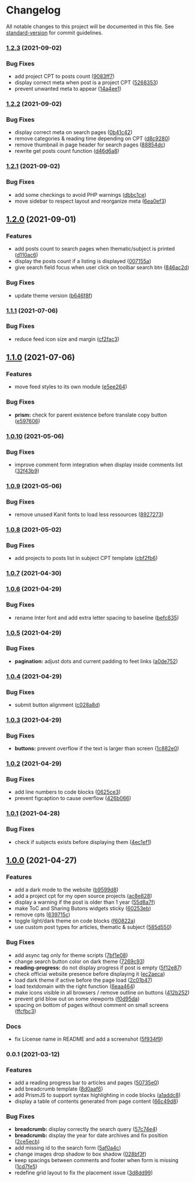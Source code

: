 # Changelog

All notable changes to this project will be documented in this file. See [standard-version](https://github.com/conventional-changelog/standard-version) for commit guidelines.

### [1.2.3](https://github.com/ArmandPhilippot/apcom/compare/v1.2.2...v1.2.3) (2021-09-02)

### Bug Fixes

-   add project CPT to posts count ([9083ff7](https://github.com/ArmandPhilippot/apcom/commit/9083ff70c698a3d202123a6f20b81aac3ae92826))
-   display correct meta when post is a project CPT ([5268353](https://github.com/ArmandPhilippot/apcom/commit/5268353877d71da2b517355a64a728facf3df789))
-   prevent unwanted meta to appear ([14a4ee1](https://github.com/ArmandPhilippot/apcom/commit/14a4ee13ef564db87ea605b14e7a49ce5d55b155))

### [1.2.2](https://github.com/ArmandPhilippot/apcom/compare/v1.2.1...v1.2.2) (2021-09-02)

### Bug Fixes

-   display correct meta on search pages ([0b41c42](https://github.com/ArmandPhilippot/apcom/commit/0b41c42c3d843731c10cd36fc79c9a3a4a2d8231))
-   remove categories & reading time depending on CPT ([d8c9280](https://github.com/ArmandPhilippot/apcom/commit/d8c9280fb40de9519f28648dcec63907bba58e8e))
-   remove thumbnail in page header for search pages ([88854dc](https://github.com/ArmandPhilippot/apcom/commit/88854dc87884be3b1354105a892daec12a89d55e))
-   rewrite get posts count function ([d46d6a8](https://github.com/ArmandPhilippot/apcom/commit/d46d6a838c14f791f456fd75058e78f072af7df4))

### [1.2.1](https://github.com/ArmandPhilippot/apcom/compare/v1.2.0...v1.2.1) (2021-09-02)

### Bug Fixes

-   add some checkings to avoid PHP warnings ([dbbc1ce](https://github.com/ArmandPhilippot/apcom/commit/dbbc1ce9c26abf99148da485c4e8d856e30e1733))
-   move sidebar to respect layout and reorganize meta ([6ea0ef3](https://github.com/ArmandPhilippot/apcom/commit/6ea0ef3fae755dc23f2e123ca606a8d7b8a1176a))

## [1.2.0](https://github.com/ArmandPhilippot/apcom/compare/v1.1.1...v1.2.0) (2021-09-01)

### Features

-   add posts count to search pages when thematic/subject is printed ([d110ac6](https://github.com/ArmandPhilippot/apcom/commit/d110ac6ffa957de29192340bd2a1c2b22af51339))
-   display the posts count if a listing is displayed ([007155a](https://github.com/ArmandPhilippot/apcom/commit/007155aa0e7e6159c0e2241b2fef7634bfda4dfd))
-   give search field focus when user click on toolbar search btn ([846ac2d](https://github.com/ArmandPhilippot/apcom/commit/846ac2ddc86c3d482f0dc956a852326f53c93fbc))

### Bug Fixes

-   update theme version ([b646f8f](https://github.com/ArmandPhilippot/apcom/commit/b646f8f3c651fe932a2476e851dab8b117f0bb90))

### [1.1.1](https://github.com/ArmandPhilippot/armandphilippot.com/compare/v1.1.0...v1.1.1) (2021-07-06)

### Bug Fixes

-   reduce feed icon size and margin ([cf2fac3](https://github.com/ArmandPhilippot/armandphilippot.com/commit/cf2fac3b4a5fce38afcda19857e19c9b2ac87158))

## [1.1.0](https://github.com/ArmandPhilippot/armandphilippot.com/compare/v1.0.10...v1.1.0) (2021-07-06)

### Features

-   move feed styles to its own module ([e5ee264](https://github.com/ArmandPhilippot/armandphilippot.com/commit/e5ee264297bb15dd87b7c5b8dd77e73aec4b3437))

### Bug Fixes

-   **prism:** check for parent existence before translate copy button ([e597606](https://github.com/ArmandPhilippot/armandphilippot.com/commit/e597606b57491f5e5d5268703476724c0017f1a7))

### [1.0.10](https://github.com/ArmandPhilippot/armandphilippot.com/compare/v1.0.9...v1.0.10) (2021-05-06)

### Bug Fixes

-   improve comment form integration when display inside comments list ([32f43b9](https://github.com/ArmandPhilippot/armandphilippot.com/commit/32f43b9549f17a216f6580b371ba36fb7145854b))

### [1.0.9](https://github.com/ArmandPhilippot/armandphilippot.com/compare/v1.0.8...v1.0.9) (2021-05-06)

### Bug Fixes

-   remove unused Kanit fonts to load less ressources ([8927273](https://github.com/ArmandPhilippot/armandphilippot.com/commit/8927273ef3a92944ca5994fa49c33d0f551ad593))

### [1.0.8](https://github.com/ArmandPhilippot/armandphilippot.com/compare/v1.0.7...v1.0.8) (2021-05-02)

### Bug Fixes

-   add projects to posts list in subject CPT template ([cbf2fb6](https://github.com/ArmandPhilippot/armandphilippot.com/commit/cbf2fb6e5b9dfbb402655759afb6d0a2f5ec37a2))

### [1.0.7](https://github.com/ArmandPhilippot/armandphilippot.com/compare/v1.0.6...v1.0.7) (2021-04-30)

### [1.0.6](https://github.com/ArmandPhilippot/armandphilippot.com/compare/v1.0.5...v1.0.6) (2021-04-29)

### Bug Fixes

-   rename Inter font and add extra letter spacing to baseline ([befc835](https://github.com/ArmandPhilippot/armandphilippot.com/commit/befc8359d5900f25012a08d59fb95b8d1f3353cd))

### [1.0.5](https://github.com/ArmandPhilippot/armandphilippot.com/compare/v1.0.4...v1.0.5) (2021-04-29)

### Bug Fixes

-   **pagination:** adjust dots and current padding to feet links ([a0de752](https://github.com/ArmandPhilippot/armandphilippot.com/commit/a0de752cd7786d2da2984fb5bbdd59d836e20226))

### [1.0.4](https://github.com/ArmandPhilippot/armandphilippot.com/compare/v1.0.3...v1.0.4) (2021-04-29)

### Bug Fixes

-   submit button alignment ([c028a8d](https://github.com/ArmandPhilippot/armandphilippot.com/commit/c028a8d90b602ede7d9d92bd571ed830b3a6d23a))

### [1.0.3](https://github.com/ArmandPhilippot/armandphilippot.com/compare/v1.0.2...v1.0.3) (2021-04-29)

### Bug Fixes

-   **buttons:** prevent overflow if the text is larger than screen ([1c882e0](https://github.com/ArmandPhilippot/armandphilippot.com/commit/1c882e00811ff5ee187e28948f11be1c185cc1b8))

### [1.0.2](https://github.com/ArmandPhilippot/armandphilippot.com/compare/v1.0.1...v1.0.2) (2021-04-29)

### Bug Fixes

-   add line numbers to code blocks ([0625ce3](https://github.com/ArmandPhilippot/armandphilippot.com/commit/0625ce37fd0e617c443e61b48af28e2d90b0855f))
-   prevent figcaption to cause overflow ([426b066](https://github.com/ArmandPhilippot/armandphilippot.com/commit/426b066b3028ad747532f4a31b87125d31e91314))

### [1.0.1](https://github.com/ArmandPhilippot/armandphilippot.com/compare/v1.0.0...v1.0.1) (2021-04-28)

### Bug Fixes

-   check if subjects exists before displaying them ([4ec1ef1](https://github.com/ArmandPhilippot/armandphilippot.com/commit/4ec1ef186789e635fa130e6299d382aaaf5397ca))

## [1.0.0](https://github.com/ArmandPhilippot/armandphilippot.com/compare/v0.0.1...v1.0.0) (2021-04-27)

### Features

-   add a dark mode to the website ([b9599d8](https://github.com/ArmandPhilippot/armandphilippot.com/commit/b9599d898c52dc16cc9b617d942f484aef870fea))
-   add a project cpt for my open source projects ([ac8e828](https://github.com/ArmandPhilippot/armandphilippot.com/commit/ac8e82850a0f57fba1c829b4d210cebd57d8991c))
-   display a warning if the post is older than 1 year ([55d8a7f](https://github.com/ArmandPhilippot/armandphilippot.com/commit/55d8a7fba9f88ce14fef0fa9f1b89112dbcf7904))
-   make ToC and Sharing Butons widgets sticky ([60253eb](https://github.com/ArmandPhilippot/armandphilippot.com/commit/60253eb95ab58f2530c01761c2a5076f83d4d764))
-   remove cpts ([639715c](https://github.com/ArmandPhilippot/armandphilippot.com/commit/639715c0a12dc3cb90b3ad524a84990f614e95b3))
-   toggle light/dark theme on code blocks ([f60822a](https://github.com/ArmandPhilippot/armandphilippot.com/commit/f60822ab6689e1eb8a5a54daa2e43a3ebad5de15))
-   use custom post types for articles, thematic & subject ([585d550](https://github.com/ArmandPhilippot/armandphilippot.com/commit/585d550fba4db85fe5e8859cc5ba680bbdd7535d))

### Bug Fixes

-   add async tag only for theme scripts ([7bf1e08](https://github.com/ArmandPhilippot/armandphilippot.com/commit/7bf1e08d92cde3231defc504a435465e99a1ce59))
-   change search button color on dark theme ([7269c93](https://github.com/ArmandPhilippot/armandphilippot.com/commit/7269c939be7e8d28238e42dab89b73899c54b9a7))
-   **reading-progress:** do not display progress if post is empty ([5f12e87](https://github.com/ArmandPhilippot/armandphilippot.com/commit/5f12e8705d48f6cb5adf79eddafd621b7fb76b1e))
-   check official website presence before displaying it ([ec2aeca](https://github.com/ArmandPhilippot/armandphilippot.com/commit/ec2aeca4493466b59f64bdc6495069d5f7f054a9))
-   load dark theme if active before the page load ([2c01b47](https://github.com/ArmandPhilippot/armandphilippot.com/commit/2c01b4760d5b383d38427d62e88861280dee3638))
-   load textdomain with the right function ([6eaa464](https://github.com/ArmandPhilippot/armandphilippot.com/commit/6eaa464f5b295b4a5dd929688a307e5ebec50148))
-   make icons visible in all browsers / remove outline on buttons ([412b252](https://github.com/ArmandPhilippot/armandphilippot.com/commit/412b2520a0afbb54edd1d5c8b9d959655420f908))
-   prevent grid blow out on some viewports ([f0d95da](https://github.com/ArmandPhilippot/armandphilippot.com/commit/f0d95da8251f7d38486c4bcdfcbaeca8d9d69482))
-   spacing on bottom of pages without comment on small screens ([ffcfbc3](https://github.com/ArmandPhilippot/armandphilippot.com/commit/ffcfbc3a0ad011fd34dc90162618b9a4471aa7b1))

### Docs

-   fix License name in README and add a screenshot ([5f934f9](https://github.com/ArmandPhilippot/armandphilippot.com/commit/5f934f91f97afaa6046ec5d55e1677354e2389f5))

### 0.0.1 (2021-03-12)

### Features

-   add a reading progress bar to articles and pages ([50735e0](https://github.com/ArmandPhilippot/armandphilippot.com/commit/50735e00c31bea95d021e4f12a3124e231a3719d))
-   add breadcrumb template ([8d0aaf6](https://github.com/ArmandPhilippot/armandphilippot.com/commit/8d0aaf6e4a71d3f2e3eeb1e6be6a481967174f11))
-   add PrismJS to support syntax highlighting in code blocks ([a1addc8](https://github.com/ArmandPhilippot/armandphilippot.com/commit/a1addc88dcf055d7dfdfe912c81e0c3551224f9e))
-   display a table of contents generated from page content ([66c49d8](https://github.com/ArmandPhilippot/armandphilippot.com/commit/66c49d877ef61e7b060d306f637c3d7010a110f5))

### Bug Fixes

-   **breadcrumb:** display correctly the search query ([57c74e4](https://github.com/ArmandPhilippot/armandphilippot.com/commit/57c74e46fec7869ea224fe7d47fab3a812f56aa4))
-   **breadcrumb:** display the year for date archives and fix position ([2ce5ecb](https://github.com/ArmandPhilippot/armandphilippot.com/commit/2ce5ecb9fb27f2e6f20ddf420a635f4ee19ab0c6))
-   add missing id to the search form ([5af0a4c](https://github.com/ArmandPhilippot/armandphilippot.com/commit/5af0a4cfad54fd7833658e8fdf4f4c2362203aa8))
-   change images drop shadow to box shadow ([028bf3f](https://github.com/ArmandPhilippot/armandphilippot.com/commit/028bf3f278557c3d2bd4470e04c2fe3f03f6332b))
-   keep spacings between comments and footer when form is missing ([1cd7fe5](https://github.com/ArmandPhilippot/armandphilippot.com/commit/1cd7fe54ad4b2cf97a293c5062d763b9d11941b3))
-   redefine grid layout to fix the placement issue ([3d8dd99](https://github.com/ArmandPhilippot/armandphilippot.com/commit/3d8dd99116227fdf3eb5012aabaf6a2be2fa8a18))
